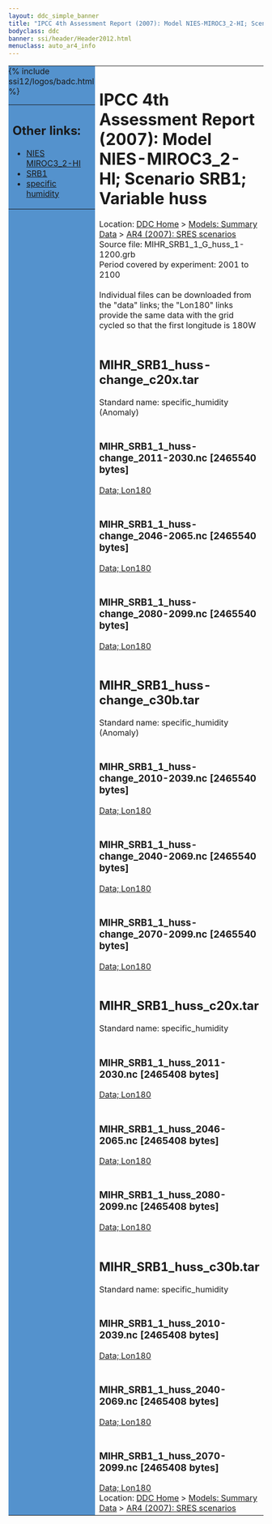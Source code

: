 ```yaml
---
layout: ddc_simple_banner
title: "IPCC 4th Assessment Report (2007): Model NIES-MIROC3_2-HI; Scenario SRB1; Variable huss"
bodyclass: ddc
banner: ssi/header/Header2012.html
menuclass: auto_ar4_info
---
```



<table width="100%" border="0" cellspacing="0" cellpadding="0" style="border-collapse: collapse;">
<tr style="margin:0;padding:0;border:0;">
<td style="margin:0;padding:0;border:0;height:1pt;width:150pt;background:#5492CD;" valign="top" >

<div id="lh-col2" class="auto_ar4_info">
<table class="menumain" bgcolor="#5492CD" cellspacing="0" width="100%" border="0">
<tr><td>
<h2> Other links:</h2>
<ul>
<li><a href="/auto/ar4/model-NIES-MIROC3_2-HI.html">NIES<br/>MIROC3_2-HI</a></li>
<li><a href="/auto/ar4/scenario-SRB1.html">SRB1</a></li>
<li><a href="/auto/ar4/var-specific_humidity.html">specific humidity</a></li>
</ul>
</td></tr>
{% include ssi12/logos/badc.html %}
</table>
</div>
</td>
<td><h1>IPCC 4th Assessment Report (2007): Model NIES-MIROC3_2-HI; Scenario SRB1; Variable huss</h1>

<!-- Breadcrumb1 -->
<div id="breadcrumb1" align="left">
Location: <a href="/index.html">DDC Home</a> > <a href="/sim/gcm_clim/">Models: Summary Data</a>
> <a href="/sim/gcm_clim/SRES_AR4/index.html">AR4 (2007): SRES scenarios</a>
</div>
<!-- End of Breadcrumb1 -->Source file: MIHR_SRB1_1_G_huss_1-1200.grb
<br/>
Period covered by experiment: 2001 to 2100<br/>
<br/>Individual files can be downloaded from the "data" links; the "Lon180" links provide the same data
         with the grid cycled so that the first longitude is 180W<br/>
<br/><h2>MIHR_SRB1_huss-change_c20x.tar</h2>
Standard name: specific_humidity (Anomaly)<br>
<br/><h3>MIHR_SRB1_1_huss-change_2011-2030.nc [2465540 bytes]</h3>
<a href="/cgi-bin/downl/ar4_nc/huss/MIHR_SRB1_1_huss-change_2011-2030.nc">Data; </a><a href="/cgi-bin/downl/ar4_nc/huss/MIHR_SRB1_1_huss-change_2011-2030.cyto180.nc"> Lon180</a><br/>
<br/><h3>MIHR_SRB1_1_huss-change_2046-2065.nc [2465540 bytes]</h3>
<a href="/cgi-bin/downl/ar4_nc/huss/MIHR_SRB1_1_huss-change_2046-2065.nc">Data; </a><a href="/cgi-bin/downl/ar4_nc/huss/MIHR_SRB1_1_huss-change_2046-2065.cyto180.nc"> Lon180</a><br/>
<br/><h3>MIHR_SRB1_1_huss-change_2080-2099.nc [2465540 bytes]</h3>
<a href="/cgi-bin/downl/ar4_nc/huss/MIHR_SRB1_1_huss-change_2080-2099.nc">Data; </a><a href="/cgi-bin/downl/ar4_nc/huss/MIHR_SRB1_1_huss-change_2080-2099.cyto180.nc"> Lon180</a><br/>
<br/><h2>MIHR_SRB1_huss-change_c30b.tar</h2>
Standard name: specific_humidity (Anomaly)<br>
<br/><h3>MIHR_SRB1_1_huss-change_2010-2039.nc [2465540 bytes]</h3>
<a href="/cgi-bin/downl/ar4_nc/huss/MIHR_SRB1_1_huss-change_2010-2039.nc">Data; </a><a href="/cgi-bin/downl/ar4_nc/huss/MIHR_SRB1_1_huss-change_2010-2039.cyto180.nc"> Lon180</a><br/>
<br/><h3>MIHR_SRB1_1_huss-change_2040-2069.nc [2465540 bytes]</h3>
<a href="/cgi-bin/downl/ar4_nc/huss/MIHR_SRB1_1_huss-change_2040-2069.nc">Data; </a><a href="/cgi-bin/downl/ar4_nc/huss/MIHR_SRB1_1_huss-change_2040-2069.cyto180.nc"> Lon180</a><br/>
<br/><h3>MIHR_SRB1_1_huss-change_2070-2099.nc [2465540 bytes]</h3>
<a href="/cgi-bin/downl/ar4_nc/huss/MIHR_SRB1_1_huss-change_2070-2099.nc">Data; </a><a href="/cgi-bin/downl/ar4_nc/huss/MIHR_SRB1_1_huss-change_2070-2099.cyto180.nc"> Lon180</a><br/>
<br/><h2>MIHR_SRB1_huss_c20x.tar</h2>
Standard name: specific_humidity<br>
<br/><h3>MIHR_SRB1_1_huss_2011-2030.nc [2465408 bytes]</h3>
<a href="/cgi-bin/downl/ar4_nc/huss/MIHR_SRB1_1_huss_2011-2030.nc">Data; </a><a href="/cgi-bin/downl/ar4_nc/huss/MIHR_SRB1_1_huss_2011-2030.cyto180.nc"> Lon180</a><br/>
<br/><h3>MIHR_SRB1_1_huss_2046-2065.nc [2465408 bytes]</h3>
<a href="/cgi-bin/downl/ar4_nc/huss/MIHR_SRB1_1_huss_2046-2065.nc">Data; </a><a href="/cgi-bin/downl/ar4_nc/huss/MIHR_SRB1_1_huss_2046-2065.cyto180.nc"> Lon180</a><br/>
<br/><h3>MIHR_SRB1_1_huss_2080-2099.nc [2465408 bytes]</h3>
<a href="/cgi-bin/downl/ar4_nc/huss/MIHR_SRB1_1_huss_2080-2099.nc">Data; </a><a href="/cgi-bin/downl/ar4_nc/huss/MIHR_SRB1_1_huss_2080-2099.cyto180.nc"> Lon180</a><br/>
<br/><h2>MIHR_SRB1_huss_c30b.tar</h2>
Standard name: specific_humidity<br>
<br/><h3>MIHR_SRB1_1_huss_2010-2039.nc [2465408 bytes]</h3>
<a href="/cgi-bin/downl/ar4_nc/huss/MIHR_SRB1_1_huss_2010-2039.nc">Data; </a><a href="/cgi-bin/downl/ar4_nc/huss/MIHR_SRB1_1_huss_2010-2039.cyto180.nc"> Lon180</a><br/>
<br/><h3>MIHR_SRB1_1_huss_2040-2069.nc [2465408 bytes]</h3>
<a href="/cgi-bin/downl/ar4_nc/huss/MIHR_SRB1_1_huss_2040-2069.nc">Data; </a><a href="/cgi-bin/downl/ar4_nc/huss/MIHR_SRB1_1_huss_2040-2069.cyto180.nc"> Lon180</a><br/>
<br/><h3>MIHR_SRB1_1_huss_2070-2099.nc [2465408 bytes]</h3>
<a href="/cgi-bin/downl/ar4_nc/huss/MIHR_SRB1_1_huss_2070-2099.nc">Data; </a><a href="/cgi-bin/downl/ar4_nc/huss/MIHR_SRB1_1_huss_2070-2099.cyto180.nc"> Lon180</a><br/>
<!-- Breadcrumb2 -->
<div id="breadcrumb2" align="left">
Location: <a href="/index.html">DDC Home</a> > <a href="/sim/gcm_clim/">Models: Summary Data</a>
> <a href="/sim/gcm_clim/SRES_AR4/index.html">AR4 (2007): SRES scenarios</a>
</div>
<!-- End of Breadcrumb2 --></td></tr></table>
